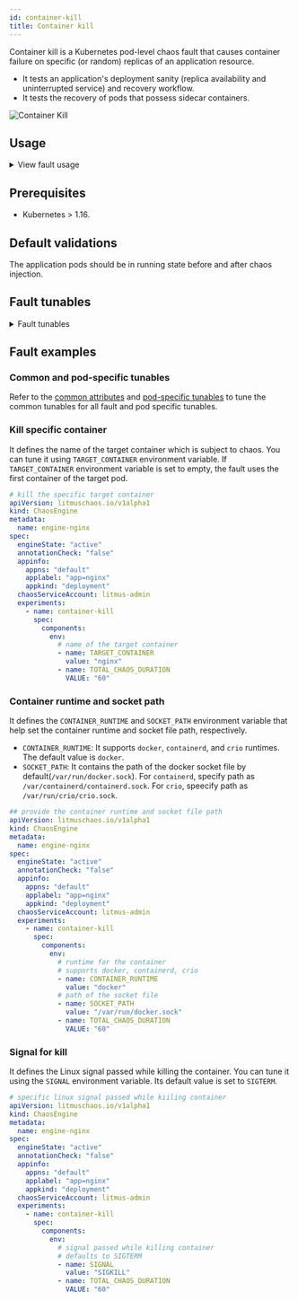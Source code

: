 ```yaml
---
id: container-kill
title: Container kill
---
```


Container kill is a Kubernetes pod-level chaos fault that causes container failure on specific (or random) replicas of an application resource.
- It tests an application's deployment sanity (replica availability and uninterrupted service) and recovery workflow.
- It tests the recovery of pods that possess sidecar containers.

![Container Kill](./static/images/container-kill.png)


## Usage
<details>
<summary>View fault usage</summary>
<div>
It tests an application's deployment sanity (replica availability and uninterrupted service) and recovery workflow.
</div>
</details>

## Prerequisites
- Kubernetes > 1.16.


## Default validations

The application pods should be in running state before and after chaos injection.


## Fault tunables
<details>
    <summary>Fault tunables</summary>
    <h2>Optional fields</h2>
    <table>
      <tr>
        <th> Variables </th>
        <th> Description  </th>
        <th> Notes </th>
      </tr>
      <tr>
        <td> TARGET_CONTAINER </td>
        <td> Name of the container that is killed inside the pod. </td>
        <td> If it is not provided, the fault deletes first container. </td>
      </tr>
      <tr>
        <td> CHAOS_INTERVAL </td>
        <td> Time interval between two successive container kills (in seconds). </td>
        <td> Defaults to 10s. </td>
      </tr>
      <tr>
        <td> TOTAL_CHAOS_DURATION </td>
        <td> Duration that you specify, through which chaos is injected into the target resource (in seconds). </td>
        <td> Defaults to 20s. </td>
      </tr>
      <tr>
        <td> PODS_AFFECTED_PERC </td>
        <td> Percentage of total pods to target, takes numeric values only. </td>
        <td> Defaults to 0 (corresponds to 1 replica). </td>
      </tr> 
      <tr>
        <td> TARGET_PODS </td>
        <td> Comma-separated list of application pod name subject to container kill.</td>
        <td> If it is not provided, target pods are randomly based on appLabels provided. </td>
      </tr>
      <tr>
        <td> LIB_IMAGE </td>
        <td> Image used to kill the container. </td>
        <td> Defaults to <code>litmuschaos/go-runner:latest</code>. </td>
      </tr>
      <tr>
        <td> RAMP_TIME </td>
        <td> Period to wait before injecting chaos (in seconds). </td>
        <td> For example, 30s. </td>
      </tr>
      <tr>
        <td> SEQUENCE </td>
        <td> It defines sequence of chaos execution for multiple target pods </td>
        <td> Default value: parallel. Supported: serial, parallel </td>
      </tr>
      <tr>
        <td> SIGNAL </td>
        <td> It contains termination signal used for container kill </td>
        <td> Defaults to SIGKILL. </td>
      </tr>
      <tr>
        <td> SOCKET_PATH </td>
        <td> Path to the <code>containerd/crio/docker</code> socket file. </td>
        <td> Defaults to <code>/var/run/docker.sock</code>. </td>
      </tr>
      <tr>
        <td> CONTAINER_RUNTIME </td>
        <td> Container runtime interface for the cluster. </td>
        <td> Defaults to docker. Supported docker, containerd and crio.</td>
      </tr>
    </table>
</details>

## Fault examples

### Common and pod-specific tunables
Refer to the [common attributes](../../common-tunables-for-all-faults) and [pod-specific tunables](./common-tunables-for-pod-faults) to tune the common tunables for all fault and pod specific tunables.

### Kill specific container

It defines the name of the target container which is subject to chaos. You can tune it using `TARGET_CONTAINER` environment variable. If `TARGET_CONTAINER` environment variable is set to empty, the fault uses the first container of the target pod.

[embedmd]: # "./static/manifests/container-kill/kill-specific-container.yaml yaml"

```yaml
# kill the specific target container
apiVersion: litmuschaos.io/v1alpha1
kind: ChaosEngine
metadata:
  name: engine-nginx
spec:
  engineState: "active"
  annotationCheck: "false"
  appinfo:
    appns: "default"
    applabel: "app=nginx"
    appkind: "deployment"
  chaosServiceAccount: litmus-admin
  experiments:
    - name: container-kill
      spec:
        components:
          env:
            # name of the target container
            - name: TARGET_CONTAINER
              value: "nginx"
            - name: TOTAL_CHAOS_DURATION
              VALUE: "60"
```

### Container runtime and socket path

It defines the `CONTAINER_RUNTIME` and `SOCKET_PATH` environment variable that help set the container runtime and socket file path, respectively.

- `CONTAINER_RUNTIME`: It supports `docker`, `containerd`, and `crio` runtimes. The default value is `docker`.
- `SOCKET_PATH`: It contains the path of the docker socket file by default(`/var/run/docker.sock`). For `containerd`, specify path as `/var/containerd/containerd.sock`. For `crio`, speecify path as `/var/run/crio/crio.sock`.

[embedmd]: # "./static/manifests/container-kill/container-runtime-and-socket-path.yaml yaml"

```yaml
## provide the container runtime and socket file path
apiVersion: litmuschaos.io/v1alpha1
kind: ChaosEngine
metadata:
  name: engine-nginx
spec:
  engineState: "active"
  annotationCheck: "false"
  appinfo:
    appns: "default"
    applabel: "app=nginx"
    appkind: "deployment"
  chaosServiceAccount: litmus-admin
  experiments:
    - name: container-kill
      spec:
        components:
          env:
            # runtime for the container
            # supports docker, containerd, crio
            - name: CONTAINER_RUNTIME
              value: "docker"
            # path of the socket file
            - name: SOCKET_PATH
              value: "/var/run/docker.sock"
            - name: TOTAL_CHAOS_DURATION
              VALUE: "60"
```

### Signal for kill

It defines the Linux signal passed while killing the container. You can tune it using the `SIGNAL` environment variable. Its default value is set to `SIGTERM`.

[embedmd]: # "./static/manifests/container-kill/signal.yaml yaml"

```yaml
# specific linux signal passed while kiiling container
apiVersion: litmuschaos.io/v1alpha1
kind: ChaosEngine
metadata:
  name: engine-nginx
spec:
  engineState: "active"
  annotationCheck: "false"
  appinfo:
    appns: "default"
    applabel: "app=nginx"
    appkind: "deployment"
  chaosServiceAccount: litmus-admin
  experiments:
    - name: container-kill
      spec:
        components:
          env:
            # signal passed while killing container
            # defaults to SIGTERM
            - name: SIGNAL
              value: "SIGKILL"
            - name: TOTAL_CHAOS_DURATION
              VALUE: "60"
```